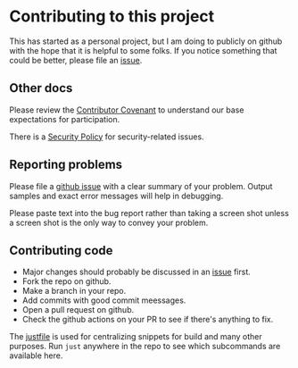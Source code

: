 # Contributing to this project

This has started as a personal project, but I am doing to publicly on github
with the hope that it is helpful to some folks.  If you notice something that
could be better, please file an [issue](../issue).

## Other docs

Please review the [Contributor Covenant](CODE_OF_CONDUCT.md) to understand our
base expectations for participation.

There is a [Security Policy](SECURITY.md) for security-related issues.

## Reporting problems

Please file a [github issue](../issue) with a clear summary of your problem.
Output samples and exact error messages will help in debugging.

Please paste text into the bug report rather than taking a screen shot
unless a screen shot is the only way to convey your problem.

## Contributing code

- Major changes should probably be discussed in an [issue](../issue) first.
- Fork the repo on github.
- Make a branch in your repo.
- Add commits with good commit meessages.
- Open a pull request on github.
- Check the github actions on your PR to see if there's anything to fix.

The [justfile](../justfile) is used for centralizing snippets for build
and many other purposes.  Run `just` anywhere in the repo to see which
subcommands are available here.
